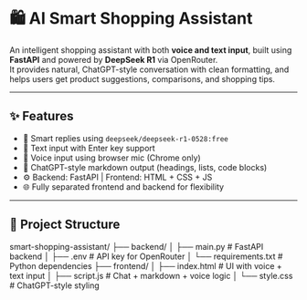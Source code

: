 # 🛍️ AI Smart Shopping Assistant

An intelligent shopping assistant with both **voice and text input**, built using **FastAPI** and powered by **DeepSeek R1** via OpenRouter.  
It provides natural, ChatGPT-style conversation with clean formatting, and helps users get product suggestions, comparisons, and shopping tips.

---

## ✨ Features

- 🧠 Smart replies using `deepseek/deepseek-r1-0528:free`
- 💬 Text input with Enter key support
- 🎤 Voice input using browser mic (Chrome only)
- 📄 ChatGPT-style markdown output (headings, lists, code blocks)
- ⚙️ Backend: FastAPI | Frontend: HTML + CSS + JS
- 🌐 Fully separated frontend and backend for flexibility

---

## 📁 Project Structure

smart-shopping-assistant/
├── backend/
│ ├── main.py # FastAPI backend
│ ├── .env # API key for OpenRouter
│ └── requirements.txt # Python dependencies
├── frontend/
│ ├── index.html # UI with voice + text input
│ ├── script.js # Chat + markdown + voice logic
│ └── style.css # ChatGPT-style styling

